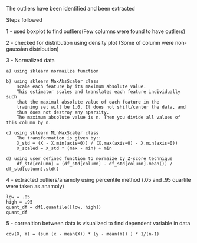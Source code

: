 The outliers have been identified and been extracted

Steps followed

1 - used boxplot to find outliers(Few columns were found to have outliers)

2 - checked for distribution using density plot (Some of column were non-gaussian distribution)

3 - Normalized data 


    a) using sklearn normailze function

    b) using sklearn MaxAbsScaler class
        scale each feature by its maximum absolute value.
        This estimator scales and translates each feature individually such
        that the maximal absolute value of each feature in the
        training set will be 1.0. It does not shift/center the data, and
        thus does not destroy any sparsity.
        The maximum absolute value is n. Then you divide all values of this column by n.

    c) using sklearn MinMaxScaler class
        The transformation is given by::
        X_std = (X - X.min(axis=0)) / (X.max(axis=0) - X.min(axis=0))
        X_scaled = X_std * (max - min) + min

    d) using user defined function to normaize by Z-score technique
        df_std[column] = (df_std[column] - df_std[column].mean()) / df_std[column].std()

4 - extracted outliers/anamoly using percentile method (.05 and .95 quartile were taken as anamoly)


    low = .05
    high = .95
    quant_df = df1.quantile([low, high])
    quant_df

5 - correaltion between data is visualized to find dependent variable in data


    cov(X, Y) = (sum (x - mean(X)) * (y - mean(Y)) ) * 1/(n-1)
